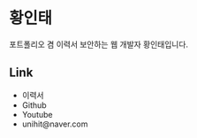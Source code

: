# 황인태
포트폴리오 겸 이력서
보안하는 웹 개발자 황인태입니다.

<h2>Link</h2>
<ul>
  <li>이력서</li>
  <li>Github</li>
  <li>Youtube</li>
  <li>unihit@naver.com</li>
</ul>
